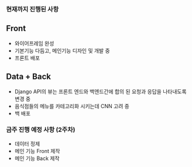 ### 현재까지 진행된 사항

## Front

- 와이어프레임 완성
- 기본기능 다듬고, 메인기능 디자인 및 개발 중
- 프론트 배포

## Data + Back

- Django API의 뷰는 프론트 엔드와 백엔드간에 합의 된 요청과 응답을 나타내도록 변경 중
- 음식점들의 메뉴를 카테고리화 시키는데 CNN 고려 중
- 백 배포

### 금주 진행 예정 사항 (2주차)

- 데이터 정제
- 메인 기능 Front 제작
- 메인 기능 Back 제작 
